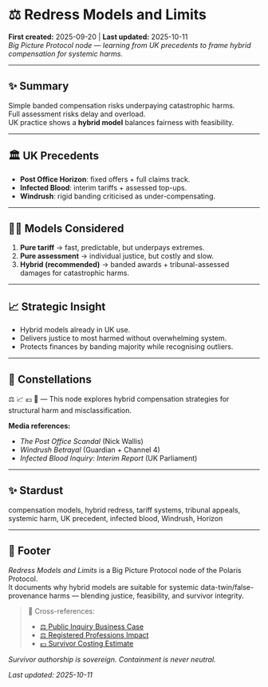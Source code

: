 # ⚖️ Redress Models and Limits  
**First created:** 2025-09-20 | **Last updated:** 2025-10-11  
*Big Picture Protocol node — learning from UK precedents to frame hybrid compensation for systemic harms.*

---

## ✨ Summary  
Simple banded compensation risks underpaying catastrophic harms.  
Full assessment risks delay and overload.  
UK practice shows a **hybrid model** balances fairness with feasibility.  

---

## 🏛️ UK Precedents  
- **Post Office Horizon**: fixed offers + full claims track.  
- **Infected Blood**: interim tariffs + assessed top-ups.  
- **Windrush**: rigid banding criticised as under-compensating.  

---

## 🐦‍🔥 Models Considered  
1. **Pure tariff** → fast, predictable, but underpays extremes.  
2. **Pure assessment** → individual justice, but costly and slow.  
3. **Hybrid (recommended)** → banded awards + tribunal-assessed damages for catastrophic harms.  

---

## 📈 Strategic Insight  
- Hybrid models already in UK use.  
- Delivers justice to most harmed without overwhelming system.  
- Protects finances by banding majority while recognising outliers.  

---

## 🌌 Constellations  
⚖️ 📈 💷 🧬 — This node explores hybrid compensation strategies for structural harm and misclassification.

**Media references:**  
- *The Post Office Scandal* (Nick Wallis)  
- *Windrush Betrayal* (Guardian + Channel 4)  
- *Infected Blood Inquiry: Interim Report* (UK Parliament)

---

## ✨ Stardust  
compensation models, hybrid redress, tariff systems, tribunal appeals, systemic harm, UK precedent, infected blood, Windrush, Horizon

---

## 🏮 Footer  

*Redress Models and Limits* is a Big Picture Protocol node of the Polaris Protocol.  
It documents why hybrid models are suitable for systemic data-twin/false-provenance harms — blending justice, feasibility, and survivor integrity.

> 📡 Cross-references:
> 
> - [⚖️ Public Inquiry Business Case](./⚖️_public_inquiry_business_case.md)  
> - [⚖️ Registered Professions Impact](./⚖️_registered_professions_impact.md)  
> - [💷 Survivor Costing Estimate](./💷_survivor_costing_estimate.md)

*Survivor authorship is sovereign. Containment is never neutral.*  

_Last updated: 2025-10-11_

